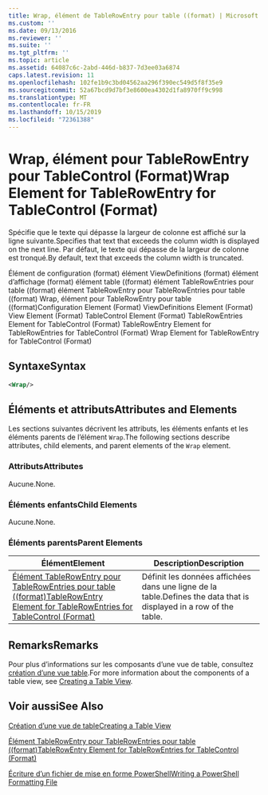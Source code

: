 ```yaml
---
title: Wrap, élément de TableRowEntry pour table ((format) | Microsoft Docs
ms.custom: ''
ms.date: 09/13/2016
ms.reviewer: ''
ms.suite: ''
ms.tgt_pltfrm: ''
ms.topic: article
ms.assetid: 64087c6c-2abd-446d-b837-7d3ee03a6874
caps.latest.revision: 11
ms.openlocfilehash: 102fe1b9c3bd04562aa296f390ec549d5f8f35e9
ms.sourcegitcommit: 52a67bcd9d7bf3e8600ea4302d1fa8970ff9c998
ms.translationtype: MT
ms.contentlocale: fr-FR
ms.lasthandoff: 10/15/2019
ms.locfileid: "72361388"
---
```

# <a name="wrap-element-for-tablerowentry-for-tablecontrol--format"></a><span data-ttu-id="3371e-102">Wrap, élément pour TableRowEntry pour TableControl (Format)</span><span class="sxs-lookup"><span data-stu-id="3371e-102">Wrap Element for TableRowEntry for TableControl  (Format)</span></span>

<span data-ttu-id="3371e-103">Spécifie que le texte qui dépasse la largeur de colonne est affiché sur la ligne suivante.</span><span class="sxs-lookup"><span data-stu-id="3371e-103">Specifies that text that exceeds the column width is displayed on the next line.</span></span> <span data-ttu-id="3371e-104">Par défaut, le texte qui dépasse de la largeur de colonne est tronqué.</span><span class="sxs-lookup"><span data-stu-id="3371e-104">By default, text that exceeds the column width is truncated.</span></span>

<span data-ttu-id="3371e-105">Élément de configuration (format) élément ViewDefinitions (format) élément d’affichage (format) élément table ((format) élément TableRowEntries pour table ((format) élément TableRowEntry pour TableRowEntries pour table ((format) Wrap, élément pour TableRowEntry pour table ((format)</span><span class="sxs-lookup"><span data-stu-id="3371e-105">Configuration Element (Format) ViewDefinitions Element (Format) View Element (Format) TableControl Element (Format) TableRowEntries Element for TableControl (Format) TableRowEntry Element for TableRowEntries for TableControl (Format) Wrap Element for TableRowEntry for TableControl (Format)</span></span>

## <a name="syntax"></a><span data-ttu-id="3371e-106">Syntaxe</span><span class="sxs-lookup"><span data-stu-id="3371e-106">Syntax</span></span>

```xml
<Wrap/>
```

## <a name="attributes-and-elements"></a><span data-ttu-id="3371e-107">Éléments et attributs</span><span class="sxs-lookup"><span data-stu-id="3371e-107">Attributes and Elements</span></span>

<span data-ttu-id="3371e-108">Les sections suivantes décrivent les attributs, les éléments enfants et les éléments parents de l’élément `Wrap`.</span><span class="sxs-lookup"><span data-stu-id="3371e-108">The following sections describe attributes, child elements, and parent elements of the `Wrap` element.</span></span>

### <a name="attributes"></a><span data-ttu-id="3371e-109">Attributs</span><span class="sxs-lookup"><span data-stu-id="3371e-109">Attributes</span></span>

<span data-ttu-id="3371e-110">Aucune.</span><span class="sxs-lookup"><span data-stu-id="3371e-110">None.</span></span>

### <a name="child-elements"></a><span data-ttu-id="3371e-111">Éléments enfants</span><span class="sxs-lookup"><span data-stu-id="3371e-111">Child Elements</span></span>

<span data-ttu-id="3371e-112">Aucune.</span><span class="sxs-lookup"><span data-stu-id="3371e-112">None.</span></span>

### <a name="parent-elements"></a><span data-ttu-id="3371e-113">Éléments parents</span><span class="sxs-lookup"><span data-stu-id="3371e-113">Parent Elements</span></span>

|<span data-ttu-id="3371e-114">Élément</span><span class="sxs-lookup"><span data-stu-id="3371e-114">Element</span></span>|<span data-ttu-id="3371e-115">Description</span><span class="sxs-lookup"><span data-stu-id="3371e-115">Description</span></span>|
|-------------|-----------------|
|[<span data-ttu-id="3371e-116">Élément TableRowEntry pour TableRowEntries pour table ((format)</span><span class="sxs-lookup"><span data-stu-id="3371e-116">TableRowEntry Element for TableRowEntries for TableControl (Format)</span></span>](./tablerowentry-element-for-tablerowentries-for-tablecontrol-format.md)|<span data-ttu-id="3371e-117">Définit les données affichées dans une ligne de la table.</span><span class="sxs-lookup"><span data-stu-id="3371e-117">Defines the data that is displayed in a row of the table.</span></span>|

## <a name="remarks"></a><span data-ttu-id="3371e-118">Remarks</span><span class="sxs-lookup"><span data-stu-id="3371e-118">Remarks</span></span>

<span data-ttu-id="3371e-119">Pour plus d’informations sur les composants d’une vue de table, consultez [création d’une vue table](./creating-a-table-view.md).</span><span class="sxs-lookup"><span data-stu-id="3371e-119">For more information about the components of a table view, see [Creating a Table View](./creating-a-table-view.md).</span></span>

## <a name="see-also"></a><span data-ttu-id="3371e-120">Voir aussi</span><span class="sxs-lookup"><span data-stu-id="3371e-120">See Also</span></span>

[<span data-ttu-id="3371e-121">Création d’une vue de table</span><span class="sxs-lookup"><span data-stu-id="3371e-121">Creating a Table View</span></span>](./creating-a-table-view.md)

[<span data-ttu-id="3371e-122">Élément TableRowEntry pour TableRowEntries pour table ((format)</span><span class="sxs-lookup"><span data-stu-id="3371e-122">TableRowEntry Element for TableRowEntries for TableControl (Format)</span></span>](./tablerowentry-element-for-tablerowentries-for-tablecontrol-format.md)

[<span data-ttu-id="3371e-123">Écriture d’un fichier de mise en forme PowerShell</span><span class="sxs-lookup"><span data-stu-id="3371e-123">Writing a PowerShell Formatting File</span></span>](./writing-a-powershell-formatting-file.md)

